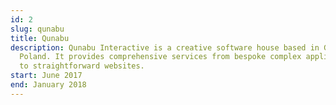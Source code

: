 ```yaml
---
id: 2
slug: qunabu
title: Qunabu
description: Qunabu Interactive is a creative software house based in Gdańsk,
  Poland. It provides comprehensive services from bespoke complex applications
  to straightforward websites.
start: June 2017
end: January 2018
---
```

